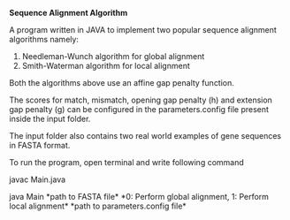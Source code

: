 **Sequence Alignment Algorithm**

A program written in JAVA to implement two popular sequence alignment algorithms namely:

1. Needleman-Wunch algorithm for global alignment
2. Smith-Waterman algorithm for local alignment

Both the algorithms above use an affine gap penalty function.

The scores for match, mismatch, opening gap penalty (h) and extension gap penalty (g) can be configured in the parameters.config file present inside the input folder.

The input folder also contains two real world examples of gene sequences in FASTA format.

To run the program, open terminal and write following command

  javac Main.java

  java Main \*path to FASTA file* \*0: Perform global alignment, 1: Perform local alignment* \*path to parameters.config file*
